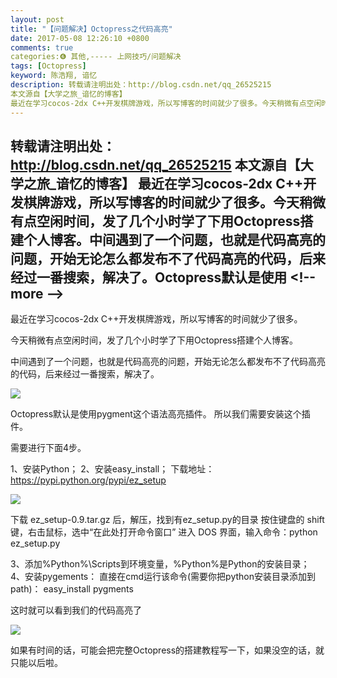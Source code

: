 ```yaml
---
layout: post
title: "【问题解决】Octopress之代码高亮"
date: 2017-05-08 12:26:10 +0800
comments: true
categories:❻ 其他,----- 上网技巧/问题解决
tags: [Octopress]
keyword: 陈浩翔, 谙忆
description: 转载请注明出处：http://blog.csdn.net/qq_26525215
本文源自【大学之旅_谙忆的博客】
最近在学习cocos-2dx C++开发棋牌游戏，所以写博客的时间就少了很多。今天稍微有点空闲时间，发了几个小时学了下用Octopress搭建个人博客。中间遇到了一个问题，也就是代码高亮的问题，开始无论怎么都发布不了代码高亮的代码，后来经过一番搜索，解决了。Octopress默认是使用 
---
```



转载请注明出处：http://blog.csdn.net/qq_26525215
本文源自【大学之旅_谙忆的博客】
最近在学习cocos-2dx C++开发棋牌游戏，所以写博客的时间就少了很多。今天稍微有点空闲时间，发了几个小时学了下用Octopress搭建个人博客。中间遇到了一个问题，也就是代码高亮的问题，开始无论怎么都发布不了代码高亮的代码，后来经过一番搜索，解决了。Octopress默认是使用
&#60;!-- more --&#62;
----------


最近在学习cocos-2dx C++开发棋牌游戏，所以写博客的时间就少了很多。

今天稍微有点空闲时间，发了几个小时学了下用Octopress搭建个人博客。

中间遇到了一个问题，也就是代码高亮的问题，开始无论怎么都发布不了代码高亮的代码，后来经过一番搜索，解决了。

![](http://img.blog.csdn.net/20170508002307960)

Octopress默认是使用pygment这个语法高亮插件。
所以我们需要安装这个插件。

需要进行下面4步。


1、安装Python；
2、安装easy_install；
下载地址：https://pypi.python.org/pypi/ez_setup

![](http://img.blog.csdn.net/20170508002046998)

下载 ez_setup-0.9.tar.gz 后，解压，找到有ez_setup.py的目录
按住键盘的 shift 键，右击鼠标，选中“在此处打开命令窗口”
进入 DOS 界面，输入命令：python ez_setup.py

3、添加%Python%\Scripts到环境变量，%Python%是Python的安装目录；
4、安装pygements：
直接在cmd运行该命令(需要你把python安装目录添加到path)：
easy_install pygments


这时就可以看到我们的代码高亮了

![](http://img.blog.csdn.net/20170508002245922)

如果有时间的话，可能会把完整Octopress的搭建教程写一下，如果没空的话，就只能以后啦。
